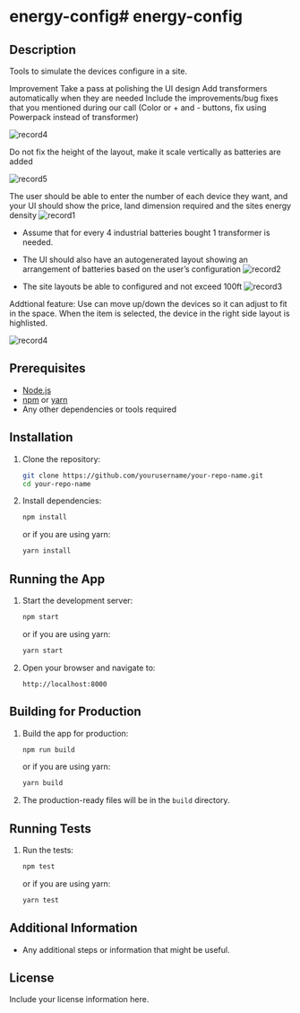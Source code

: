 # energy-config# energy-config

## Description
Tools to simulate the devices configure in a site.

Improvement
Take a pass at polishing the UI design
Add transformers automatically when they are needed
Include the improvements/bug fixes that you mentioned during our call (Color or + and - buttons, fix using Powerpack instead of transformer)

![record4](https://github.com/user-attachments/assets/e24ac876-746a-4024-969d-8ab19404af52)


Do not fix the height of the layout, make it scale vertically as batteries are added

![record5](https://github.com/user-attachments/assets/3eee2199-5928-49c3-a5dc-0eee81026a09)




The user should be able to enter the number of each device they want, and your UI should show the price, land dimension required and the sites energy density
![record1](https://github.com/user-attachments/assets/11e37541-8f08-4ffe-857c-fe3fec010cfa)


- Assume that for every 4 industrial batteries bought 1 transformer is needed.
  
- The UI should also have an autogenerated layout showing an arrangement of batteries based on the user’s configuration
  ![record2](https://github.com/user-attachments/assets/a0265fb1-12e4-4c99-b6d2-03616b0159a2)

- The site layouts be able to configured and not exceed 100ft
![record3](https://github.com/user-attachments/assets/87f6ee29-fa05-44cc-95ff-bc94e5fc6091)

Addtional feature:
Use can move up/down the devices so it can adjust to fit in the space.
When the item is selected, the device in the right side layout is highlisted.

![record4](https://github.com/user-attachments/assets/ecdf36b1-c98a-49a4-ae73-ebabee9c1c80)

## Prerequisites
- [Node.js](https://nodejs.org/) 
- [npm](https://www.npmjs.com/)  or [yarn](https://yarnpkg.com/) 
- Any other dependencies or tools required

## Installation

1. Clone the repository:
    ```sh
    git clone https://github.com/yourusername/your-repo-name.git
    cd your-repo-name
    ```

2. Install dependencies:
    ```sh
    npm install
    ```
    or if you are using yarn:
    ```sh
    yarn install
    ```

## Running the App

1. Start the development server:
    ```sh
    npm start
    ```
    or if you are using yarn:
    ```sh
    yarn start
    ```

2. Open your browser and navigate to:
    ```
    http://localhost:8000
    ```

## Building for Production

1. Build the app for production:
    ```sh
    npm run build
    ```
    or if you are using yarn:
    ```sh
    yarn build
    ```

2. The production-ready files will be in the `build` directory.

## Running Tests

1. Run the tests:
    ```sh
    npm test
    ```
    or if you are using yarn:
    ```sh
    yarn test
    ```

## Additional Information

- Any additional steps or information that might be useful.

## License
Include your license information here.
